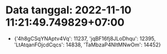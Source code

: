 # Data tanggal: 2022-11-10 11:21:49.749829+07:00

* {'4h8gCSqYNAptv4Vq': 11237, 'jqBF16fj8JLoDhqu': 12395, 'LtAtqanFOjcdCqcs': 14838, 'TaMbzaP4NItMNwOm': 14452}
